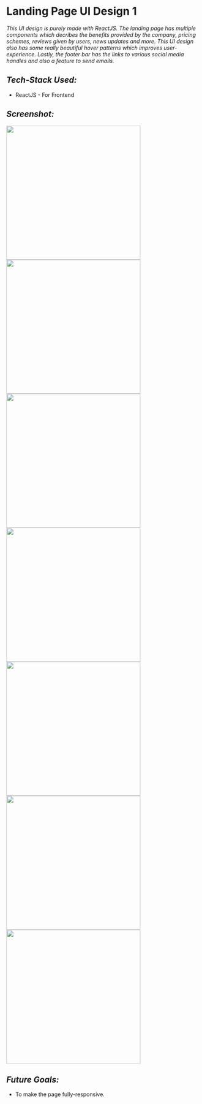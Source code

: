 # Landing Page UI Design 1

*This UI design is purely made with ReactJS. The landing page has multiple components which decribes the benefits provided by the company, pricing schemes, reviews given by users, news updates and more. This UI design also has some really beautiful hover patterns which improves user-experience. Lastly, the footer bar has the links to various social media handles and also a feature to send emails.*

 ## *Tech-Stack Used:*
 * ReactJS - For Frontend
 
## *Screenshot:*
<img src="https://user-images.githubusercontent.com/64465190/175551304-ced74323-eee6-422c-8af8-64488ffb5aa0.png" height="350"> 
<img src="https://user-images.githubusercontent.com/64465190/175551308-59b21d81-5a1a-4704-8353-d8f4be6c68a1.png" height="350"> 
<img src="https://user-images.githubusercontent.com/64465190/175551317-062b6e53-20c3-48a2-a610-cc40e4bd1b56.png" height="350"> 
<img src="https://user-images.githubusercontent.com/64465190/175551289-a2a0a510-51b6-45e2-9a01-f6eb6424ab95.png" height="350"> 
<img src="https://user-images.githubusercontent.com/64465190/175551296-443d8ea4-81b3-424a-8c29-286e78a511be.png" height="350"> 
<img src="https://user-images.githubusercontent.com/64465190/175551299-2e42be06-0dfd-4110-a171-7145df48f93f.png" height="350"> 
<img src="https://user-images.githubusercontent.com/64465190/175551302-1d8f3ec9-54d0-4c15-875d-303ddd192e55.png" height="350"> 


 ## *Future Goals:*
 * To make the page fully-responsive.
 
